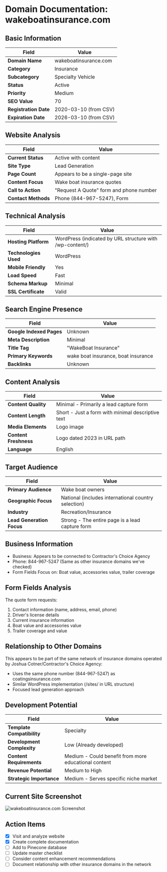 # Domain Documentation: wakeboatinsurance.com

## Basic Information
| Field | Value |
|-------|-------|
| **Domain Name** | wakeboatinsurance.com |
| **Category** | Insurance |
| **Subcategory** | Specialty Vehicle |
| **Status** | Active |
| **Priority** | Medium |
| **SEO Value** | 70 |
| **Registration Date** | 2020-03-10 (from CSV) |
| **Expiration Date** | 2026-03-10 (from CSV) |

## Website Analysis
| Field | Value |
|-------|-------|
| **Current Status** | Active with content |
| **Site Type** | Lead Generation |
| **Page Count** | Appears to be a single-page site |
| **Content Focus** | Wake boat insurance quotes |
| **Call to Action** | "Request A Quote" form and phone number |
| **Contact Methods** | Phone (844-967-5247), Form |

## Technical Analysis
| Field | Value |
|-------|-------|
| **Hosting Platform** | WordPress (indicated by URL structure with /wp-content/) |
| **Technologies Used** | WordPress |
| **Mobile Friendly** | Yes |
| **Load Speed** | Fast |
| **Schema Markup** | Minimal |
| **SSL Certificate** | Valid |

## Search Engine Presence
| Field | Value |
|-------|-------|
| **Google Indexed Pages** | Unknown |
| **Meta Description** | Minimal |
| **Title Tag** | "WakeBoat Insurance" |
| **Primary Keywords** | wake boat insurance, boat insurance |
| **Backlinks** | Unknown |

## Content Analysis
| Field | Value |
|-------|-------|
| **Content Quality** | Minimal - Primarily a lead capture form |
| **Content Length** | Short - Just a form with minimal descriptive text |
| **Media Elements** | Logo image |
| **Content Freshness** | Logo dated 2023 in URL path |
| **Language** | English |

## Target Audience
| Field | Value |
|-------|-------|
| **Primary Audience** | Wake boat owners |
| **Geographic Focus** | National (includes international country selection) |
| **Industry** | Recreation/Insurance |
| **Lead Generation Focus** | Strong - The entire page is a lead capture form |

## Business Information 
- Business: Appears to be connected to Contractor's Choice Agency
- Phone: 844-967-5247 (Same as other insurance domains we've checked)
- Form Fields Focus on: Boat value, accessories value, trailer coverage

## Form Fields Analysis
The quote form requests:
1. Contact information (name, address, email, phone)
2. Driver's license details
3. Current insurance information
4. Boat value and accessories value
5. Trailer coverage and value

## Relationship to Other Domains
This appears to be part of the same network of insurance domains operated by Joshua Cotner/Contractor's Choice Agency:
- Uses the same phone number (844-967-5247) as coatingsinsurance.com
- Similar WordPress implementation (/sites/ in URL structure)
- Focused lead generation approach

## Development Potential
| Field | Value |
|-------|-------|
| **Template Compatibility** | Specialty |
| **Development Complexity** | Low (Already developed) |
| **Content Requirements** | Medium - Could benefit from more educational content |
| **Revenue Potential** | Medium to High |
| **Strategic Importance** | Medium - Serves specific niche market |

## Current Site Screenshot
![wakeboatinsurance.com Screenshot](research://screenshots/4)

## Action Items
- [x] Visit and analyze website
- [x] Create complete documentation
- [ ] Add to Pinecone database
- [ ] Update master checklist
- [ ] Consider content enhancement recommendations
- [ ] Document relationship with other insurance domains in the network
